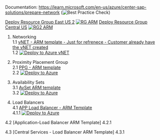 Documentation: https://learn.microsoft.com/en-us/azure/center-sap-solutions/prepare-network (![Best Practice Check](https://azurequickstartsservice.blob.core.windows.net/badges/managementgroup-deployments/create-subscription/BestPracticeResult.svg))


[Deploy Resource Group East US 2](https://github.com/ge-duta/azure-acp-public/tree/master/ACP-499/ACP-502vNET/RG-ARM)
[![RG ARM](https://aka.ms/deploytoazurebutton)](https://portal.azure.com/#create/Microsoft.Template/uri/https%3A%2F%2Fraw.githubusercontent.com%2Fge-duta%2Fazure-acp-public%2Fmaster%2FACP-499%2FACP-502vNET%2FRG-ARM%2FRGtemplate.json)
[Deploy Resource Group Central US](https://github.com/ge-duta/azure-acp-public/tree/master/ACP-499/ACP-502vNET/RG-ARM)
[![RG2 ARM](https://aka.ms/deploytoazurebutton)](https://portal.azure.com/#create/Microsoft.Template/uri/https%3A%2F%2Fraw.githubusercontent.com%2Fge-duta%2Fazure-acp-public%2Fmaster%2FACP-499%2FACP-502vNET%2FRG-ARM%2FRGtemplateCentralUS.json)

1. Networking <br/>
1.1 [vNET - ARM template - Just for refrenece - Customer already have the vNET created](https://github.com/ge-duta/azure-acp-public/tree/master/ACP-499/ACP-502vNET/vnet-subnets%20ARM)  
1.2 [![Deploy to Azure vNET](https://aka.ms/deploytoazurebutton)](https://portal.azure.com/#create/Microsoft.Template/uri/https%3A%2F%2Fraw.githubusercontent.com%2Fge-duta%2Fazure-acp-public%2Fmaster%2FACP-499%2FACP-502vNET%2Fvnet-subnets%2520ARM%2Fvnet-template.json)   


2. Proximity Placement Group  
2.1 [PPG - ARM template](https://github.com/ge-duta/azure-acp-public/tree/master/ACP-499/ACP-502vNET/PPG-ARM)  
2.2 [![Deploy to Azure ](https://aka.ms/deploytoazurebutton)](https://portal.azure.com/#create/Microsoft.Template/uri/https%3A%2F%2Fraw.githubusercontent.com%2Fge-duta%2Fazure-acp-public%2Fmaster%2FACP-499%2FACP-502vNET%2FPPG-ARM%2FPPG-template.json)

3. Availability Sets  
3.1 [AvSet ARM template](https://github.com/ge-duta/azure-acp-public/tree/master/ACP-499/ACP-502vNET/AvSet-ARM)    
3.2 [![Deploy to Azure ](https://aka.ms/deploytoazurebutton)](https://portal.azure.com/#create/Microsoft.Template/uri/https%3A%2F%2Fraw.githubusercontent.com%2Fge-duta%2Fazure-acp-public%2Fmaster%2FACP-499%2FACP-502vNET%2FAvSet-ARM%2FAvSet-ARM-template.json)  

4. Load Balancers  
4.1 [APP Load Balancer -  ARM Template](https://github.com/ge-duta/azure-acp-public/tree/master/ACP-499/ACP-502vNET/LB-APP)      
4.1.1 [![Deploy to Azure ](https://aka.ms/deploytoazurebutton)](https://portal.azure.com/#create/Microsoft.Template/uri/https%3A%2F%2Fraw.githubusercontent.com%2Fge-duta%2Fazure-acp-public%2Fmaster%2FACP-499%2FACP-502vNET%2FLB-APP%2Ftemplate.json)  

4.2 [Application-Load Balancer ARM Template]
4.2.1

4.3 [Central Services - Load Balancer ARM Template]
4.3.1
